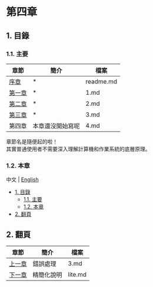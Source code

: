 # 第四章

## 1. 目錄

### 1.1. 主要

| 章節                | 簡介             | 檔案      |
| ------------------- | ---------------- | --------- |
| [序章](./readme.md) | \*               | readme.md |
| [第一章](./1.md)    | \*               | 1.md      |
| [第二章](./2.md)    | \*               | 2.md      |
| [第三章](./3.md)    | \*               | 3.md      |
| 第四章              | 本章還沒開始寫呢 | 4.md      |

章節名是隨便起的啦！  
其實普通使用者不需要深入理解計算機和作業系統的底層原理。

### 1.2. 本章

中文 | [English](../en/3.md)

- [1. 目錄](#1-目錄)
  - [1.1. 主要](#11-主要)
  - [1.2. 本章](#12-本章)
- [2. 翻頁](#2-翻頁)

## 2. 翻頁

| 章節                | 簡介       | 檔案    |
| ------------------- | ---------- | ------- |
| [上一章](./3.md)    | 錯誤處理   | 3.md    |
| [下一章](./lite.md) | 精簡化說明 | lite.md |
